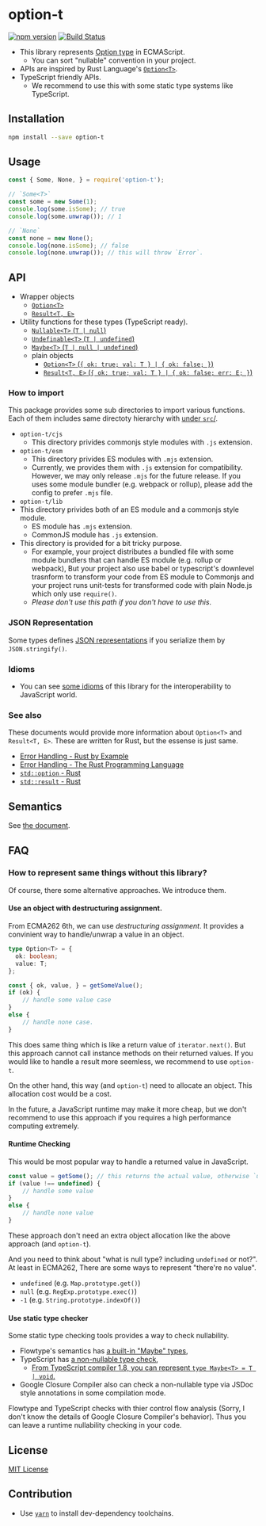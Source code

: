 # option-t

[![npm version](https://badge.fury.io/js/option-t.svg)](http://badge.fury.io/js/option-t)
[![Build Status](https://secure.travis-ci.org/karen-irc/option-t.svg?branch=master)](http://travis-ci.org/karen-irc/option-t)

* This library represents [Option type](http://en.wikipedia.org/wiki/Option_type) in ECMAScript.
    * You can sort "nullable" convention in your project.
* APIs are inspired by Rust Language's [`Option<T>`](https://doc.rust-lang.org/std/option/).
* TypeScript friendly APIs.
    * We recommend to use this with some static type systems like TypeScript.


## Installation

```sh
npm install --save option-t
```


## Usage

```javascript
const { Some, None, } = require('option-t');

// `Some<T>`
const some = new Some(1);
console.log(some.isSome); // true
console.log(some.unwrap()); // 1

// `None`
const none = new None();
console.log(none.isSome); // false
console.log(none.unwrap()); // this will throw `Error`.
```

## API

* Wrapper objects
    * [`Option<T>`](./src/Option.d.ts)
    * [`Result<T, E>`](./src/Result.d.ts)
* Utility functions for these types (TypeScript ready).
    * [`Nullable<T>` (`T | null`)](./src/Nullable/)
    * [`Undefinable<T>` (`T | undefined`)](./src/Undefinable/)
    * [`Maybe<T>` (`T | null | undefined`)](./src/Maybe/)
    * plain objects
        * [`Option<T>` (`{ ok: true; val: T } | { ok: false; }`)](./src/PlainOption/index.ts)
        * [`Result<T, E>` (`{ ok: true; val: T } | { ok: false; err: E; }`)](./src/PlainResult/index.ts)


### How to import

This package provides some sub directories to import various functions.
Each of them includes same directoty hierarchy with [under `src`/](./src/).

- `option-t/cjs`
  - This directory privides commonjs style modules with `.js` extension.
- `option-t/esm`
  - This directory privides ES modules with `.mjs` extension.
  - Currently, we provides them with `.js` extension for compatibility.
    However, we may only release `.mjs` for the future release.
    If you uses some module bundler (e.g. webpack or rollup), please add the config to prefer `.mjs` file.
- `option-t/lib`
 - This directory privides both of an ES module and a commonjs style module.
    - ES module has `.mjs` extension.
    - CommonJS module has `.js` extension.
  - This directory is provided for a bit tricky purpose.
    - For example, your project distributes a bundled file with some module bundlers that can handle ES module (e.g. rollup or webpack),
      But your project also use babel or typescript's downlevel trasnform to transform your code from ES module to Commonjs and
      your project runs unit-tests for transformed code with plain Node.js which only use `require()`.
    - _Please don't use this path if you don't have to use this_.


### JSON Representation

Some types defines [JSON representations](./docs/JSON.md) if you serialize them by `JSON.stringify()`.


### Idioms

- You can see [some idioms](./docs/IDIOM.md) of this library for the interoperability to JavaScript world.

### See also

These documents would provide more information about `Option<T>` and `Result<T, E>`.
These are written for Rust, but the essense is just same.

- [Error Handling - Rust by Example](http://rustbyexample.com/error.html)
- [Error Handling - The Rust Programming Language](https://doc.rust-lang.org/book/error-handling.html)
- [`std::option` - Rust](https://doc.rust-lang.org/std/option/)
- [`std::result` - Rust](https://doc.rust-lang.org/std/result/)



## Semantics

See [the document](./docs/SEMANTICS.md).


## FAQ

### How to represent same things without this library?

Of course, there some alternative approaches. We introduce them.


#### Use an object with destructuring assignment.

From ECMA262 6th, we can use _destructuring assignment_.
It provides a convinient way to handle/unwrap a value in an object.

```typescript
type Option<T> = {
  ok: boolean;
  value: T;
};

const { ok, value, } = getSomeValue();
if (ok) {
    // handle some value case
}
else {
    // handle none case.
}
```

This does same thing which is like a return value of `iterator.next()`.
But this approach cannot call instance methods on their returned values.
If you would like to handle a result more seemless, we recommend to use `option-t`.

On the other hand, this way (and `option-t`) need to allocate an object.
This allocation cost would be a cost.

In the future, a JavaScript runtime may make it more cheap,
but we don't recommend to use this approach if you requires a high performance computing extremely.


#### Runtime Checking

This would be most popular way to handle a returned value in JavaScript.

```javascript
const value = getSome(); // this returns the actual value, otherwise `undefined`.
if (value !== undefined) {
    // handle some value
}
else {
    // handle none value
}
```

These approach don't need an extra object allocation like the above approach (and `option-t`).

And you need to think about "what is null type? including `undefined` or not?".
At least in ECMA262, There are some ways to represent "there're no value".

- `undefined` (e.g. `Map.prototype.get()`)
- `null` (e.g. `RegExp.prototype.exec()`)
- `-1` (e.g. `String.prototype.indexOf()`)


#### Use static type checker

Some static type checking tools provides a way to check nullability.

- Flowtype's semantics has [a built-in "Maybe" types](http://flowtype.org/docs/nullable-types.html),
- TypeScript has [a non-nullable type check](https://github.com/Microsoft/TypeScript/issues/185),
  - [From TypeScript compiler 1.8, you can represent `type Maybe<T> = T | void`.](http://www.typescriptlang.org/docs/release-notes/typescript-1.8.html#improved-unionintersection-type-inference)
- Google Closure Compiler also can check a non-nullable type via JSDoc style annotations in some compilation mode.

Flowtype and TypeScript checks with thier control flow analysis
(Sorry, I don't know the details of Google Closure Compiler's behavior).
Thus you can leave a runtime nullability checking in your code.

## License

[MIT License](./LICENSE.MIT)


## Contribution

- Use [`yarn`](https://yarnpkg.com/) to install dev-dependency toolchains.
